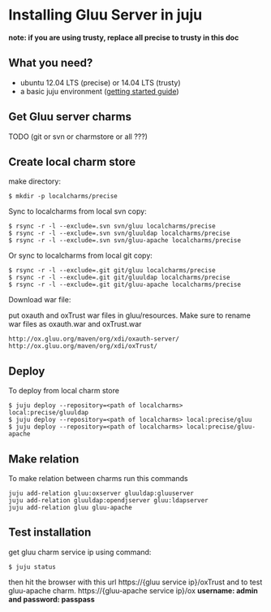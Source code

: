 # Installing Gluu Server in juju
**note: if you are using trusty, replace all precise to trusty in this doc**

## What you need?
- ubuntu 12.04 LTS (precise) or 14.04 LTS (trusty)
- a basic juju environment 
([getting started guide](https://juju.ubuntu.com/docs/getting-started.html))

## Get Gluu server charms
TODO (git or svn or charmstore or all ???)

## Create local charm store

make directory:

    $ mkdir -p localcharms/precise

Sync to localcharms from local svn copy:
 
    $ rsync -r -l --exclude=.svn svn/gluu localcharms/precise
    $ rsync -r -l --exclude=.svn svn/gluuldap localcharms/precise
    $ rsync -r -l --exclude=.svn svn/gluu-apache localcharms/precise

Or sync to localcharms from local git copy:

    $ rsync -r -l --exclude=.git git/gluu localcharms/precise
    $ rsync -r -l --exclude=.git git/gluuldap localcharms/precise
    $ rsync -r -l --exclude=.git git/gluu-apache localcharms/precise

Download war file:

put oxauth and oxTrust war files in gluu/resources. Make sure to rename war 
files as oxauth.war and oxTrust.war

    http://ox.gluu.org/maven/org/xdi/oxauth-server/
    http://ox.gluu.org/maven/org/xdi/oxTrust/

## Deploy

To deploy from local charm store

    $ juju deploy --repository=<path of localcharms> local:precise/gluuldap
    $ juju deploy --repository=<path of localcharms> local:precise/gluu
    $ juju deploy --repository=<path of localcharms> local:precise/gluu-apache

## Make relation

To make relation between charms run this commands

    juju add-relation gluu:oxserver gluuldap:gluuserver
    juju add-relation gluuldap:opendjserver gluu:ldapserver
    juju add-relation gluu gluu-apache

## Test installation

get gluu charm service ip using command:

    $ juju status

then hit the browser with this url https://{gluu service ip}/oxTrust
and to test gluu-apache charm. https://{gluu-apache service ip}/ox
**username: admin and password: passpass**
